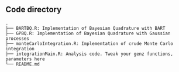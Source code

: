 ## Code directory ##

    .
    ├── BARTBQ.R: Implementation of Bayesian Quadrature with BART
    ├── GPBQ.R: Implementation of Bayesian Quadrature with Gaussian processes
    ├── monteCarloIntegration.R: Implementation of crude Monte Carlo integration
    ├── integrationMain.R: Analysis code. Tweak your genz functions, parameters here
    └── README.md



